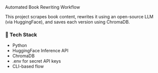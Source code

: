 Automated Book Rewriting Workflow

This project scrapes book content, rewrites it using an open-source LLM (via HuggingFace), and saves each version using ChromaDB.

### 🔧 Tech Stack
- Python
- HuggingFace Inference API
- ChromaDB
- .env for secret API keys
- CLI-based flow
